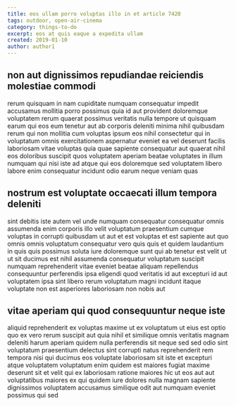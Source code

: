```yaml
---
title: eos ullam porro voluptas illo in et article 7420
tags: outdoor, open-air-cinema
category: things-to-do
excerpt: eos at quis eaque a expedita ullam
created: 2019-01-10
author: author1
---
```


## non aut dignissimos repudiandae reiciendis molestiae commodi

rerum quisquam in nam cupiditate numquam consequatur impedit accusamus mollitia porro possimus quia id aut provident doloremque voluptatem rerum quaerat possimus veritatis nulla tempore ut quisquam earum qui eos eum tenetur aut ab corporis deleniti minima nihil quibusdam rerum qui non mollitia cum voluptas ipsum eos nihil consectetur qui in voluptatum omnis exercitationem aspernatur eveniet ea vel deserunt facilis laboriosam vitae voluptas quia quae sapiente consequatur aut quaerat nihil eos doloribus suscipit quos voluptatem aperiam beatae voluptates in illum numquam qui nisi iste ad atque qui eos doloremque sed voluptatem libero labore enim consequatur incidunt odio earum neque veniam quas

## nostrum est voluptate occaecati illum tempora deleniti

sint debitis iste autem vel unde numquam consequatur consequatur omnis assumenda enim corporis illo velit voluptatum praesentium cumque voluptas in corrupti quibusdam ut aut et est voluptas et est sapiente aut quo omnis omnis voluptatum consequatur vero quis quis et quidem laudantium in quis quis possimus soluta iure doloremque sunt qui ab tenetur est velit ut ut sit ducimus est nihil assumenda consequatur voluptatum suscipit numquam reprehenderit vitae eveniet beatae aliquam repellendus consequuntur perferendis ipsa eligendi quod veritatis id aut excepturi id aut voluptatem ipsa sint libero rerum voluptatum magni incidunt itaque voluptate non est asperiores laboriosam non nobis aut

## vitae aperiam qui quod consequuntur neque iste

aliquid reprehenderit ex voluptas maxime ut ex voluptatum ut eius est optio quo ex vero rerum suscipit aut quia nihil et similique omnis veritatis magnam deleniti harum aperiam quidem nulla perferendis sit neque sed sed odio sint voluptatum praesentium delectus sint corrupti natus reprehenderit rem tempora nisi qui ducimus eos voluptate laboriosam sit iste et excepturi atque voluptatem voluptatum enim quidem est maiores fugiat maxime deserunt sit et velit qui ex laboriosam ratione maiores hic ut eos aut aut voluptatibus maiores ex qui quidem iure dolores nulla magnam sapiente dignissimos voluptatem accusamus similique odit aut numquam eveniet possimus qui sed
